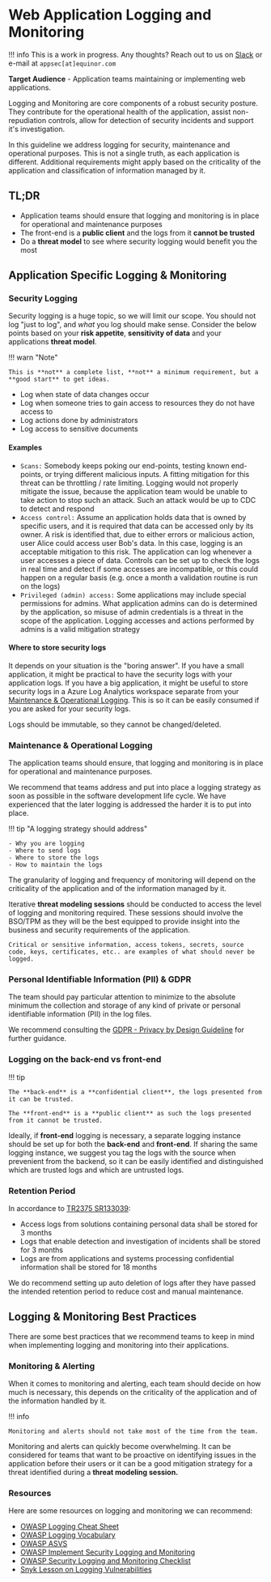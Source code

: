 # Web Application Logging and Monitoring

!!! info
    This is a work in progress. Any thoughts? Reach out to us on [Slack](https://app.slack.com/client/T02JL00JU/CMM6FSW5V) or e-mail at ``appsec[at]equinor.com``

**Target Audience** - Application teams maintaining or implementing web applications.

Logging and Monitoring are core components of a robust security posture.
They contribute for the operational health of the application, assist non-repudiation controls, allow for detection of security incidents and support it's investigation.

In this guideline we address logging for security, maintenance and operational purposes. This is not a single truth, as each application is different. Additional requirements might apply based on the criticality of the application and classification of information managed by it.

## TL;DR

- Application teams should ensure that logging and monitoring is in place for operational and maintenance purposes
- The front-end is a **public client** and the logs from it **cannot be trusted**
- Do a **threat model** to see where security logging would benefit you the most

## Application Specific Logging & Monitoring

### Security Logging

Security logging is a huge topic, so we will limit our scope. You should not log "just to log", and _what_ you log should make sense. Consider the below points based on your **risk appetite**, **sensitivity of data** and your applications **threat model**.

!!! warn "Note"

    This is **not** a complete list, **not** a minimum requirement, but a **good start** to get ideas.

- Log when state of data changes occur
- Log when someone tries to gain access to resources they do not have access to
- Log actions done by administrators
- Log access to sensitive documents

#### Examples

- ```Scans:``` Somebody keeps poking our end-points, testing known end-points, or trying different malicious inputs. A fitting mitigation for this threat can be throttling / rate limiting. Logging would not properly mitigate the issue, because the application team would be unable to take action to stop such an attack. Such an attack would be up to CDC to detect and respond
- ```Access control:``` Assume an application holds data that is owned by specific users, and it is required that data can be accessed only by its owner. A risk is identified that, due to either errors or malicious action, user Alice could access user Bob's data. In this case, logging is an acceptable mitigation to this risk. The application can log whenever a user accesses a piece of data. Controls can be set up to check the logs in real time and detect if some accesses are incompatible, or this could happen on a regular basis (e.g. once a month a validation routine is run on the logs)
- ```Privileged (admin) access:``` Some applications may include special permissions for admins. What application admins can do is determined by the application, so misuse of admin credentials is a threat in the scope of the application. Logging accesses and actions performed by admins is a valid mitigation strategy

#### Where to store security logs

It depends on your situation is the "boring answer". If you have a small application, it might be practical to have the security logs with your application logs. If you have a big application, it might be useful to store security logs in a Azure Log Analytics workspace separate from your [Maintenance & Operational Logging](#maintenance--operational-logging). This is so it can be easily consumed if you are asked for your security logs.

Logs should be immutable, so they cannot be changed/deleted.

### Maintenance & Operational Logging

The application teams should ensure, that logging and monitoring is in place for operational and maintenance purposes.

We recommend that teams address and put into place a logging strategy as soon as possible in the software development life cycle. We have experienced that the later logging is addressed the harder it is to put into place.

!!! tip "A logging strategy should address"

    - Why you are logging
    - Where to send logs
    - Where to store the logs
    - How to maintain the logs

The granularity of logging and frequency of monitoring will depend on the criticality of the application and of the information managed by it.

Iterative **threat modeling sessions** should be conducted to access the level of logging and monitoring required. These sessions should involve the BSO/TPM as they will be the best equipped to provide insight into the business and security requirements of the application.

```Critical or sensitive information, access tokens, secrets, source code, keys, certificates, etc.. are examples of what should never be logged.```

### Personal Identifiable Information (PII) & GDPR

The team should pay particular attention to minimize to the absolute minimum the collection and storage of any kind of private or personal identifiable information (PII) in the log files.

We recommend consulting the [GDPR - Privacy by Design Guideline](https://wiki.equinor.com/wiki/Software:Gdpr_guideline) for further guidance.

### Logging on the back-end vs front-end

!!! tip

    The **back-end** is a **confidential client**, the logs presented from it can be trusted.

    The **front-end** is a **public client** as such the logs presented from it cannot be trusted.

Ideally, if **front-end** logging is necessary, a separate logging instance should be set up for both the **back-end** and **front-end**.
If sharing the same logging instance, we suggest you tag the logs with the source when prevenient from the backend, so it can be easily identified and distinguished which are trusted logs and which are untrusted logs.

### Retention Period

In accordance to [TR2375 SR133039](https://docmap.equinor.com/Docmap/page/doc/dmDocIndex.html?DOCKEYID=1000005127):

- Access logs from solutions containing personal data shall be stored for 3 months
- Logs that enable detection and investigation of incidents shall be stored for 3 months
- Logs are from applications and systems processing confidential information shall be stored for 18 months

We do recommend setting up auto deletion of logs after they have passed the intended retention period to reduce cost and manual maintenance.

## Logging & Monitoring Best Practices

There are some best practices that we recommend teams to keep in mind when implementing logging and monitoring into their applications.

### Monitoring & Alerting

When it comes to monitoring and alerting, each team should decide on how much is necessary, this depends on the criticality of the application and of the information handled by it.

!!! info

    Monitoring and alerts should not take most of the time from the team.

Monitoring and alerts can quickly become overwhelming. It can be considered for teams that want to be proactive on identifying issues in the application before their users or it can be a good mitigation strategy for a threat identified during a **threat modeling session.**

### Resources

Here are some resources on logging and monitoring we can recommend:

- [OWASP Logging Cheat Sheet](https://cheatsheetseries.owasp.org/cheatsheets/Logging_Cheat_Sheet.html#logging-cheat-sheet)
- [OWASP Logging Vocabulary](https://cheatsheetseries.owasp.org/cheatsheets/Logging_Vocabulary_Cheat_Sheet.html#the-vocabulary)
- [OWASP ASVS](https://owasp.org/www-project-application-security-verification-standard/)
- [OWASP Implement Security Logging and Monitoring](https://owasp.org/www-project-proactive-controls/v3/en/c9-security-logging)
- [OWASP Security Logging and Monitoring Checklist](https://owasp.org/www-project-developer-guide/release/design/web_app_checklist/security_logging_and_monitoring/)
- [Snyk Lesson on Logging Vulnerabilities](https://learn.snyk.io/lesson/logging-vulnerabilities/#step-12d534ed-b232-4f6d-b52b-f06b8897f99a)
